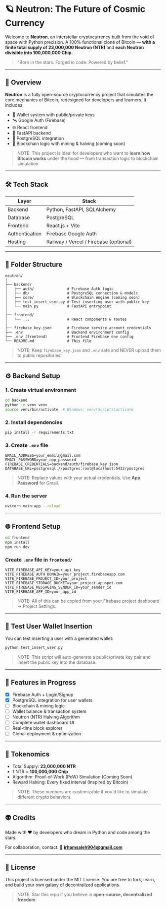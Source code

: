 # 🪐 Neutron: The Future of Cosmic Currency

Welcome to **Neutron**, an interstellar cryptocurrency built from the void of space with Python precision.
A 100% functional clone of Bitcoin — **with a finite total supply of 23,000,000 Neutron (NTR)** and **each Neutron divisible into 100,000,000 Chip**.

> "Born in the stars. Forged in code. Powered by belief."

---

## 🌌 Overview

**Neutron** is a fully open-source cryptocurrency project that simulates the core mechanics of Bitcoin, redesigned for developers and learners. It includes:

- 🔐 Wallet system with public/private keys
- 🛰️ Google Auth (Firebase)
- 🌐 React frontend
- 🚀 FastAPI backend
- 💾 PostgreSQL integration
- 🧠 Blockchain logic with mining & halving (coming soon)

> NOTE: This project is ideal for developers who want to **learn how Bitcoin works** under the hood — from transaction logic to blockchain simulation.

---

## 🛠 Tech Stack

| Layer          | Stack                                  |
| -------------- | -------------------------------------- |
| Backend        | Python, FastAPI, SQLAlchemy            |
| Database       | PostgreSQL                             |
| Frontend       | React.js + Vite                        |
| Authentication | Firebase Google Auth                   |
| Hosting        | Railway / Vercel / Firebase (optional) |

---

## 🧩 Folder Structure

```
neutron/
│
├── backend/
│   ├── auth/               # Firebase Auth logic
│   ├── db/                 # PostgreSQL connection & models
│   ├── core/               # Blockchain engine (coming soon)
│   ├── test_insert_user.py # Test inserting user with public key
│   └── main.py             # FastAPI entrypoint
│
├── frontend/
│   └── ...                 # React components & routes
│
├── firebase_key.json       # Firebase service account credentials
├── .env                    # Backend environment config
├── .env (frontend)         # Frontend Firebase env config
└── README.md               # This file
```

> NOTE: Keep `firebase_key.json` and `.env` safe and NEVER upload them to public repositories!

---

## ⚙️ Backend Setup

### 1. Create virtual environment

```bash
cd backend
python -m venv venv
source venv/bin/activate  # Windows: venv\Scripts\activate
```

### 2. Install dependencies

```bash
pip install -r requirements.txt
```

### 3. Create `.env` file

```env
EMAIL_ADDRESS=your_email@gmail.com
EMAIL_PASSWORD=your_app_password
FIREBASE_CREDENTIALS=backend/auth/firebase_key.json
DATABASE_URL=postgresql://postgres:root@localhost:5432/postgres
```

> NOTE: Replace values with your actual credentials. Use **App Password** for Gmail.

### 4. Run the server

```bash
uvicorn main:app --reload
```

---

## 🌐 Frontend Setup

```bash
cd frontend
npm install
npm run dev
```

### Create `.env` file in `frontend/`

```env
VITE_FIREBASE_API_KEY=your_api_key
VITE_FIREBASE_AUTH_DOMAIN=your_project.firebaseapp.com
VITE_FIREBASE_PROJECT_ID=your_project
VITE_FIREBASE_STORAGE_BUCKET=your_project.appspot.com
VITE_FIREBASE_MESSAGING_SENDER_ID=your_sender_id
VITE_FIREBASE_APP_ID=your_app_id
```

> NOTE: All of this can be copied from your Firebase project dashboard → Project Settings.

---

## 🔐 Test User Wallet Insertion

You can test inserting a user with a generated wallet:

```bash
python test_insert_user.py
```

> NOTE: This script will auto-generate a public/private key pair and insert the public key into the database.

---

## 🚧 Features in Progress

- [x] Firebase Auth + Login/Signup
- [x] PostgreSQL integration for user wallets
- [ ] Blockchain & mining logic
- [ ] Wallet balance & transaction system
- [ ] Neutron (NTR) Halving Algorithm
- [ ] Complete wallet dashboard UI
- [ ] Real-time block explorer
- [ ] Global deployment & optimization

---

## 🧬 Tokenomics

- Total Supply: **23,000,000 NTR**
- 1 NTR = **100,000,000 Chip**
- Algorithm: Proof-of-Work (PoW) Simulation (Coming Soon)
- Reward Halving: Every fixed interval (Inspired by Bitcoin)

> NOTE: These numbers are customizable if you'd like to simulate different crypto behaviors.

---

## 👽 Credits

Made with ❤️ by developers who dream in Python and code among the stars.

For collaboration, contact:
📧 **irhamsaleh904@gmail.com**

---

## 📄 License

This project is licensed under the MIT License.
You are free to fork, learn, and build your own galaxy of decentralized applications.

> NOTE: Star this repo if you believe in **open-source, decentralized freedom**.
